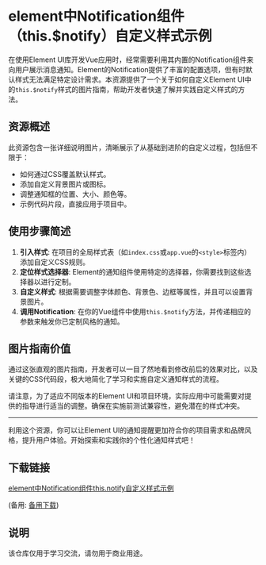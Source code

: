 # element中Notification组件（this.$notify）自定义样式示例

在使用Element UI库开发Vue应用时，经常需要利用其内置的Notification组件来向用户展示消息通知。Element的Notification提供了丰富的配置选项，但有时默认样式无法满足特定设计需求。本资源提供了一个关于如何自定义Element UI中的`this.$notify`样式的图片指南，帮助开发者快速了解并实践自定义样式的方法。

## 资源概述

此资源包含一张详细说明图片，清晰展示了从基础到进阶的自定义过程，包括但不限于：

- 如何通过CSS覆盖默认样式。
- 添加自定义背景图片或图标。
- 调整通知框的位置、大小、颜色等。
- 示例代码片段，直接应用于项目中。

## 使用步骤简述

1. **引入样式**: 在项目的全局样式表（如`index.css`或`app.vue`的`<style>`标签内）添加自定义CSS规则。
2. **定位样式选择器**: Element的通知组件使用特定的选择器，你需要找到这些选择器以进行定制。
3. **自定义样式**: 根据需要调整字体颜色、背景色、边框等属性，并且可以设置背景图片。
4. **调用Notification**: 在你的Vue组件中使用`this.$notify`方法，并传递相应的参数来触发你已定制风格的通知。

## 图片指南价值

通过这张直观的图片指南，开发者可以一目了然地看到修改前后的效果对比，以及关键的CSS代码段，极大地简化了学习和实施自定义通知样式的流程。

请注意，为了适应不同版本的Element UI和项目环境，实际应用中可能需要对提供的指导进行适当的调整。确保在实施前测试兼容性，避免潜在的样式冲突。

---

利用这个资源，你可以让Element UI的通知提醒更加符合你的项目需求和品牌风格，提升用户体验。开始探索和实践你的个性化通知样式吧！

## 下载链接
[element中Notification组件this.notify自定义样式示例](https://pan.quark.cn/s/b1e96a13ac9f) 

(备用: [备用下载](https://pan.baidu.com/s/1Bb1e-MXK1XrrfKPBJgyasg?pwd=1223))

## 说明

该仓库仅用于学习交流，请勿用于商业用途。
